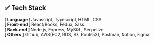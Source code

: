 ## ✅ Tech Stack
**[ Language ]** Javascript, Typescript, HTML, CSS  
**[ Front-end ]** React/Hooks, Redux, Sass  
**[ Back-end ]** Node.js, Express, MySQL, Sequelize  
**[ Others ]** Github, AWS(EC2, RDS, S3, Route53), Postman, Notion, Figma
